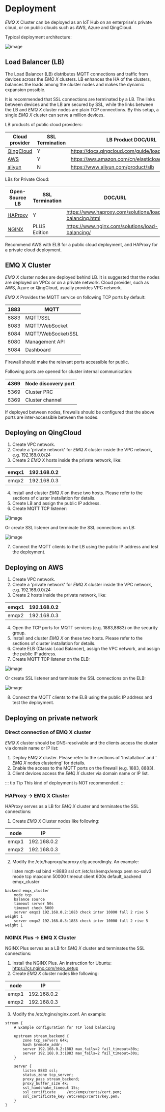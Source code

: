 # Deployment 

*EMQ X* Cluster can be deployed as an IoT Hub on an enterprise's private cloud, or on public clouds such as AWS, Azure and QingCloud. 

Typical deployment architecture: 

![image](./_static/images/deploy_1.png)

## Load Balancer (LB) 

The Load Balancer (LB) distributes MQTT connections and traffic from devices across the *EMQ X* clusters. LB enhances the HA of the clusters, balances the loads among the cluster nodes and makes the dynamic expansion possible. 

It is recommended that SSL connections are terminated by a LB. The links between devices and the LB are secured by SSL, while the links between the LB and *EMQ X* cluster nodes are plain TCP connections. By this setup, a single *EMQ X* cluster can serve a million devices. 

LB products of public cloud providers: 

Cloud provider                       |  SSL Termination |  LB Product DOC/URL                                                                                         
-------------------------------------|------------------|-------------------------------------------------------------------------------------------------------------
[ QingCloud ](https://qingcloud.com) |  Y               |  [ https://docs.qingcloud.com/guide/loadbalancer.html ](https://docs.qingcloud.com/guide/loadbalancer.html) 
[ AWS ](https://aws.amazon.com)      |  Y               |  [ https://aws.amazon.com/cn/elasticloadbalancing/ ](https://aws.amazon.com/cn/elasticloadbalancing/)       
[ aliyun ](https://www.aliyun.com)   |  N               |  [ https://www.aliyun.com/product/slb ](https://www.aliyun.com/product/slb)                                 



LBs for Private Cloud: 

Open-Source LB                       |  SSL Termination |  DOC/URL                                                                                                          
-------------------------------------|------------------|-------------------------------------------------------------------------------------------------------------------
[ HAProxy ](https://www.haproxy.org) |  Y               |  [ https://www.haproxy.com/solutions/load-balancing.html ](https://www.haproxy.com/solutions/load-balancing.html) 
[ NGINX ](https://www.nginx.com)     |  PLUS Edition    |  [ https://www.nginx.com/solutions/load-balancing/ ](https://www.nginx.com/solutions/load-balancing/)             



Recommend AWS with ELB for a public cloud deployment, and HAProxy for a private cloud deployment. 

## EMQ X Cluster 

*EMQ X* cluster nodes are deployed behind LB. It is suggested that the nodes are deployed on VPCs or on a private network. Cloud provider, such as AWS, Azure or QingCloud, usually provides VPC network. 

*EMQ X* Provides the MQTT service on following TCP ports by default: 

1883 |  MQTT               
-----|---------------------
8883 |  MQTT/SSL           
8083 |  MQTT/WebSocket     
8084 |  MQTT/WebSocket/SSL 
8080 |  Management API     
8084 |  Dashboard          



Firewall should make the relevant ports accessible for public. 

Following ports are opened for cluster internal communication: 

4369 |  Node discovery port 
-----|----------------------
5369 |  Cluster PRC         
6369 |  Cluster channel     



If deployed between nodes, firewalls should be configured that the above ports are inter-accessible between the nodes. 

## Deploying on QingCloud 

  1. Create VPC network. 
  2. Create a 'private network' for *EMQ X* cluster inside the VPC network, e.g. 192.168.0.0/24 
  3. Create 2 *EMQ X* hosts inside the private network, like: 

emqx1 |  192.168.0.2 
------|--------------
emqx2 |  192.168.0.3 



  4. Install and cluster *EMQ X* on these two hosts. Please refer to the sections of cluster installation for details. 
  5. Create LB and assign the public IP address. 
  6. Create MQTT TCP listener: 



![image](./_static/images/deploy_2.png)

Or create SSL listener and terminate the SSL connections on LB: 

![image](./_static/images/deploy_3.png)

  7. Connect the MQTT clients to the LB using the public IP address and test the deployment. 



## Deploying on AWS 

  1. Create VPC network. 
  2. Create a 'private network' for *EMQ X* cluster inside the VPC network, e.g. 192.168.0.0/24 
  3. Create 2 hosts inside the private network, like: 

emqx1 |  192.168.0.2 
------|--------------
emqx2 |  192.168.0.3 



  4. Open the TCP ports for MQTT services (e.g. 1883,8883) on the security group. 
  5. Install and cluster *EMQ X* on these two hosts. Please refer to the sections of cluster installation for details. 
  6. Create ELB (Classic Load Balancer), assign the VPC network, and assign the public IP address. 
  7. Create MQTT TCP listener on the ELB: 



![image](./_static/images/deploy_4.png)

Or create SSL listener and terminate the SSL connections on the ELB: 

![image](./_static/images/deploy_5.png)

  8. Connect the MQTT clients to the ELB using the public IP address and test the deployment. 



## Deploying on private network 

### Direct connection of EMQ X cluster 

*EMQ X* cluster should be DNS-resolvable and the clients access the cluster via domain name or IP list: 

  1. Deploy *EMQ X* cluster. Please refer to the sections of 'Installation' and ' *EMQ X* nodes clustering' for details. 
  2. Enable the access to the MQTT ports on the firewall (e.g. 1883, 8883). 
  3. Client devices access the *EMQ X* cluster via domain name or IP list. 



::: tip Tip
This kind of deployment is NOT recommended. 
:::

### HAProxy -> EMQ X Cluster 

HAProxy serves as a LB for *EMQ X* cluster and terminates the SSL connections: 

  1. Create *EMQ X* Cluster nodes like following: 

node  |  IP          
------|--------------
emqx1 |  192.168.0.2 
emqx2 |  192.168.0.3 



  2. Modify the /etc/haproxy/haproxy.cfg accordingly. An example: 
    
        listen mqtt-ssl
        bind *:8883 ssl crt /etc/ssl/emqx/emqx.pem no-sslv3
        mode tcp
        maxconn 50000
        timeout client 600s
        default_backend emqx_cluster
    
    backend emqx_cluster
        mode tcp
        balance source
        timeout server 50s
        timeout check 5000
        server emqx1 192.168.0.2:1883 check inter 10000 fall 2 rise 5 weight 1
        server emqx2 192.168.0.3:1883 check inter 10000 fall 2 rise 5 weight 1




### NGINX Plus -> EMQ X Cluster 

NGINX Plus serves as a LB for *EMQ X* cluster and terminates the SSL connections: 

  1. Install the NGINX Plus. An instruction for Ubuntu: [ https://cs.nginx.com/repo_setup ](https://cs.nginx.com/repo_setup)
  2. Create *EMQ X* cluster nodes like following: 

node  |  IP          
------|--------------
emqx1 |  192.168.0.2 
emqx2 |  192.168.0.3 



  3. Modify the /etc/nginx/nginx.conf. An example: 
    
    stream {
        # Example configuration for TCP load balancing
    
        upstream stream_backend {
            zone tcp_servers 64k;
            hash $remote_addr;
            server 192.168.0.2:1883 max_fails=2 fail_timeout=30s;
            server 192.168.0.3:1883 max_fails=2 fail_timeout=30s;
        }
    
        server {
            listen 8883 ssl;
            status_zone tcp_server;
            proxy_pass stream_backend;
            proxy_buffer_size 4k;
            ssl_handshake_timeout 15s;
            ssl_certificate     /etc/emqx/certs/cert.pem;
            ssl_certificate_key /etc/emqx/certs/key.pem;
        }
    }



